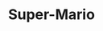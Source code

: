 ---
pid: FS293
title: Super-Mario
location_transcription: 33rd + Market
zipcode: '19143'
outside_phl: 
neighborhood: University City
age: '38'
age_range: 30-39
instagram: 
image_file_name: FS_293.jpg
proposal_transcription: |-
  -Replace 'Mario the Magnificent' statue @ Drexel on 33rd+Market w/ giant dragon head that implies a much larger dragon looming over entire Drexel campus.
  -Head ties in to nearby underground steam vent for fuming dragon nostrils. Other fragments of dragon
topic: Education,Philadelphia
topic_summary: 0, 0
type: Sculpture Statue,Digital Project
keywords_other: Drexel, dragon, drexel university
credit: JJ Tiziou
image_labels: 
twitter: jjtiziou
facebook: 
permalink: "/monuments/fs293/"
layout: item-page
---